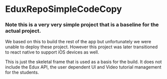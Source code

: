 # EduxRepoSimpleCodeCopy

### Note this is a very very simple project that is a baseline for the actual project. 

We based on this to build the rest of the app but unfortunately we were unable to deploy these project. However this project was later transitioned to react native to support iOS devices as well.

This is just the skeletal frame that is used as a basis for the build. It does not include the Edux API, the user dependent UI and Video tutorial management for the students.
